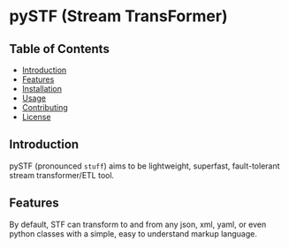 # pySTF (Stream TransFormer)

## Table of Contents

- [Introduction](#introduction)
- [Features](#features)
- [Installation](#installation)
- [Usage](#usage)
- [Contributing](#contributing)
- [License](#license)

## Introduction

pySTF (pronounced `stuff`) aims to be lightweight, superfast, fault-tolerant stream transformer/ETL tool.

## Features

By default, STF can transform to and from any json, xml, yaml, or even python classes with a simple, easy to understand
markup language.
